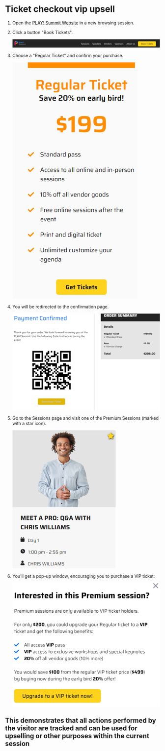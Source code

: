 # Ticket checkout vip upsell

1. Open the [PLAY! Summit Website](https://{{demoName}}-{{demoUid}}-website.vercel.app) in a new browsing session.

1. Click a button "Book Tickets".

    ![Book tickets button](./media/image1.png)

1. Choose a "Regular Ticket" and confirm your purchase.

    ![Regular ticket](./media/image2.png)

1. You will be redirected to the confirmation page.

    ![Confirmation page](./media/image3.png)

1. Go to the Sessions page and visit one of the Premium Sessions
    (marked with a star icon).

    ![Premium session](./media/image4.png)

1. You'll get a pop-up window, encouraging you to purchase a VIP
    ticket:

    ![Personalized offer](./media/image5.png)

## This demonstrates that all actions performed by the visitor are tracked and can be used for upselling or other purposes within the current session
